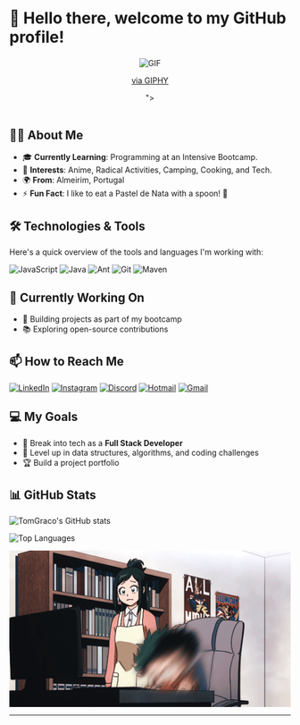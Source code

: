 # 👋 Hello there, welcome to my GitHub profile!

<div align="center">
<img hight="300" width="700" alt="GIF" align="center" src="<iframe src="https://giphy.com/embed/gSJ5Q7Uh8Fi4E" width="480" height="286" style="" frameBorder="0" class="giphy-embed" allowFullScreen></iframe><p><a href="https://giphy.com/gifs/disney-wave-gSJ5Q7Uh8Fi4E">via GIPHY</a></p>">
</div>

</br>


## 👨‍💻 About Me
- 🎓 **Currently Learning**: Programming at an Intensive Bootcamp.
- 👀 **Interests**: Anime, Radical Activities, Camping, Cooking, and Tech.
- 🌍 **From**: Almeirim, Portugal
- ⚡ **Fun Fact**: I like to eat a Pastel de Nata with a spoon! 🍮

## 🛠️ Technologies & Tools
Here's a quick overview of the tools and languages I'm working with:

![JavaScript](https://img.shields.io/badge/-JavaScript-F7DF1E?logo=javascript&logoColor=333&style=flat)
![Java](https://img.shields.io/badge/-Java-007396?logo=java&logoColor=white&style=flat)
![Ant](https://img.shields.io/badge/-Ant-A81D33?logo=apache-ant&logoColor=white&style=flat)
![Git](https://img.shields.io/badge/-Git-F05032?logo=git&logoColor=white&style=flat)
![Maven](https://img.shields.io/badge/-Maven-C71A36?logo=apache-maven&logoColor=white&style=flat)

## 🌱 Currently Working On
- 🚀 Building projects as part of my bootcamp
- 📚 Exploring open-source contributions

## 📫 How to Reach Me
[![LinkedIn](https://img.shields.io/badge/-LinkedIn-0077B5?logo=linkedin&logoColor=white&style=flat)](https://www.linkedin.com/in/tom%C3%A1s-gra%C3%A7o/)
[![Instagram](https://img.shields.io/badge/-Instagram-E4405F?logo=instagram&logoColor=white&style=flat)](https://www.instagram.com/tabemohgrasso/)
[![Discord](https://img.shields.io/badge/-Discord-5865F2?logo=discord&logoColor=white&style=flat)](http://discordapp.com/users/757943871501238273)
[![Hotmail](https://img.shields.io/badge/-Hotmail-0078D4?logo=microsoft-outlook&logoColor=white&style=flat)](mailto:baptistag1@hotmail.com)
[![Gmail](https://img.shields.io/badge/-Gmail-D14836?logo=gmail&logoColor=white&style=flat)](mailto:baptistagraco1@gmail.com)

## 💻 My Goals
- 💼 Break into tech as a **Full Stack Developer**
- 💪 Level up in data structures, algorithms, and coding challenges
- 🏆 Build a project portfolio

## 📊 GitHub Stats
![TomGraco's GitHub stats](https://github-readme-stats.vercel.app/api?username=TomGraco&show_icons=true&theme=radical)

<!-- Optional: Add additional GitHub Stats -->
![Top Languages](https://github-readme-stats.vercel.app/api/top-langs/?username=TomGraco&layout=compact&theme=radical)

<div align="center">
<img hight="300" width="700" alt="GIF" align="center" src="https://github.com/TomGraco/TomGraco/blob/main/T9aF.gif">
</div>

---


<!---
TomGraco/TomGraco is a ✨ special ✨ repository because its `README.md` (this file) appears on your GitHub profile.
You can click the Preview link to take a look at your changes.
--->
